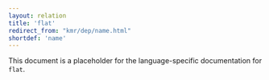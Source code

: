 ```yaml
---
layout: relation
title: 'flat'
redirect_from: "kmr/dep/name.html"
shortdef: 'name'
---
```


This document is a placeholder for the language-specific documentation
for `flat`.
